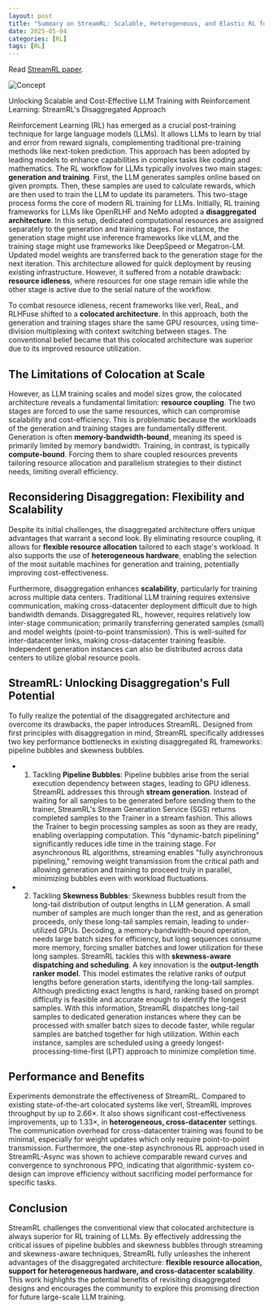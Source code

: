 ```yaml
---
layout: post
title: "Summary on StreamRL: Scalable, Heterogeneous, and Elastic RL for LLMs with Disaggregated Stream Generation"
date: 2025-05-04
categories: [RL]
tags: [RL]
---
```


Read [StreamRL paper](https://arxiv.org/pdf/2504.15930).

![Concept](/assets/images/streamRL.png)

Unlocking Scalable and Cost-Effective LLM Training with Reinforcement Learning: StreamRL's Disaggregated Approach

Reinforcement Learning (RL) has emerged as a crucial post-training technique for large language models (LLMs). It allows LLMs to learn by trial and error from reward signals, complementing traditional pre-training methods like next-token prediction. This approach has been adopted by leading models to enhance capabilities in complex tasks like coding and mathematics.
The RL workflow for LLMs typically involves two main stages: **generation and training**. First, the LLM generates samples online based on given prompts. Then, these samples are used to calculate rewards, which are then used to train the LLM to update its parameters. This two-stage process forms the core of modern RL training for LLMs.
Initially, RL training frameworks for LLMs like OpenRLHF and NeMo adopted a **disaggregated architecture**. In this setup, dedicated computational resources are assigned separately to the generation and training stages. For instance, the generation stage might use inference frameworks like vLLM, and the training stage might use frameworks like DeepSpeed or Megatron-LM. Updated model weights are transferred back to the generation stage for the next iteration. This architecture allowed for quick deployment by reusing existing infrastructure. However, it suffered from a notable drawback: **resource idleness**, where resources for one stage remain idle while the other stage is active due to the serial nature of the workflow.

To combat resource idleness, recent frameworks like verl, ReaL, and RLHFuse shifted to a **colocated architecture**. In this approach, both the generation and training stages share the same GPU resources, using time-division multiplexing with context switching between stages. The conventional belief became that this colocated architecture was superior due to its improved resource utilization.

## The Limitations of Colocation at Scale

However, as LLM training scales and model sizes grow, the colocated architecture reveals a fundamental limitation: **resource coupling**. The two stages are forced to use the same resources, which can compromise scalability and cost-efficiency. This is problematic because the workloads of the generation and training stages are fundamentally different. Generation is often **memory-bandwidth-bound**, meaning its speed is primarily limited by memory bandwidth. Training, in contrast, is typically **compute-bound**. Forcing them to share coupled resources prevents tailoring resource allocation and parallelism strategies to their distinct needs, limiting overall efficiency.

## Reconsidering Disaggregation: Flexibility and Scalability

Despite its initial challenges, the disaggregated architecture offers unique advantages that warrant a second look. By eliminating resource coupling, it allows for **flexible resource allocation** tailored to each stage's workload. It also supports the use of **heterogeneous hardware**, enabling the selection of the most suitable machines for generation and training, potentially improving cost-effectiveness.

Furthermore, disaggregation enhances **scalability**, particularly for training across multiple data centers. Traditional LLM training requires extensive communication, making cross-datacenter deployment difficult due to high bandwidth demands. Disaggregated RL, however, requires relatively low inter-stage communication; primarily transferring generated samples (small) and model weights (point-to-point transmission). This is well-suited for inter-datacenter links, making cross-datacenter training feasible. Independent generation instances can also be distributed across data centers to utilize global resource pools.

## StreamRL: Unlocking Disaggregation's Full Potential

To fully realize the potential of the disaggregated architecture and overcome its drawbacks, the paper introduces StreamRL. Designed from first principles with disaggregation in mind, StreamRL specifically addresses two key performance bottlenecks in existing disaggregated RL frameworks: pipeline bubbles and skewness bubbles.

- 1. Tackling **Pipeline Bubbles**: Pipeline bubbles arise from the serial execution dependency between stages, leading to GPU idleness. StreamRL addresses this through **stream generation**. Instead of waiting for all samples to be generated before sending them to the trainer, StreamRL's Stream Generation Service (SGS) returns completed samples to the Trainer in a stream fashion. This allows the Trainer to begin processing samples as soon as they are ready, enabling overlapping computation. This "dynamic-batch pipelining" significantly reduces idle time in the training stage. For asynchronous RL algorithms, streaming enables "fully asynchronous pipelining," removing weight transmission from the critical path and allowing generation and training to proceed truly in parallel, minimizing bubbles even with workload fluctuations.

- 2. Tackling **Skewness Bubbles**: Skewness bubbles result from the long-tail distribution of output lengths in LLM generation. A small number of samples are much longer than the rest, and as generation proceeds, only these long-tail samples remain, leading to under-utilized GPUs. Decoding, a memory-bandwidth-bound operation, needs large batch sizes for efficiency, but long sequences consume more memory, forcing smaller batches and lower utilization for these long samples. StreamRL tackles this with **skewness-aware dispatching and scheduling**. A key innovation is the **output-length ranker model**. This model estimates the relative ranks of output lengths before generation starts, identifying the long-tail samples. Although predicting exact lengths is hard, ranking based on prompt difficulty is feasible and accurate enough to identify the longest samples. With this information, StreamRL dispatches long-tail samples to dedicated generation instances where they can be processed with smaller batch sizes to decode faster, while regular samples are batched together for high utilization. Within each instance, samples are scheduled using a greedy longest-processing-time-first (LPT) approach to minimize completion time.

## Performance and Benefits

Experiments demonstrate the effectiveness of StreamRL. Compared to existing state-of-the-art colocated systems like verl, StreamRL improves throughput by up to 2.66×. It also shows significant cost-effectiveness improvements, up to 1.33×, in **heterogeneous, cross-datacenter** settings. The communication overhead for cross-datacenter training was found to be minimal, especially for weight updates which only require point-to-point transmission. Furthermore, the one-step asynchronous RL approach used in StreamRL-Async was shown to achieve comparable reward curves and convergence to synchronous PPO, indicating that algorithmic-system co-design can improve efficiency without sacrificing model performance for specific tasks.

## Conclusion

StreamRL challenges the conventional view that colocated architecture is always superior for RL training of LLMs. By effectively addressing the critical issues of pipeline bubbles and skewness bubbles through streaming and skewness-aware techniques, StreamRL fully unleashes the inherent advantages of the disaggregated architecture: **flexible resource allocation, support for heterogeneous hardware, and cross-datacenter scalability**. This work highlights the potential benefits of revisiting disaggregated designs and encourages the community to explore this promising direction for future large-scale LLM training.
